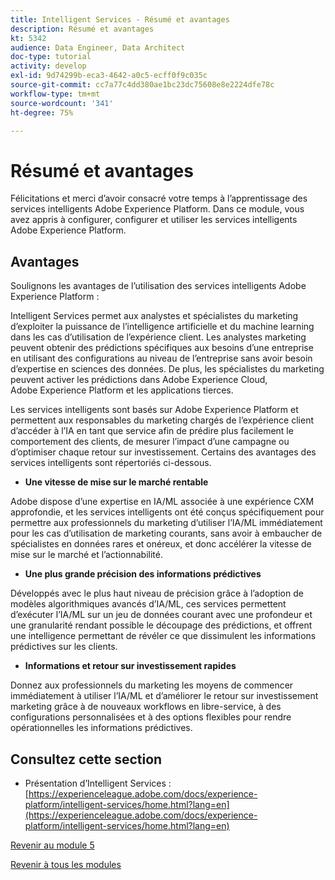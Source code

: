 ```yaml
---
title: Intelligent Services - Résumé et avantages
description: Résumé et avantages
kt: 5342
audience: Data Engineer, Data Architect
doc-type: tutorial
activity: develop
exl-id: 9d74299b-eca3-4642-a0c5-ecff0f9c035c
source-git-commit: cc7a77c4dd380ae1bc23dc75608e8e2224dfe78c
workflow-type: tm+mt
source-wordcount: '341'
ht-degree: 75%

---
```


# Résumé et avantages

Félicitations et merci d’avoir consacré votre temps à l’apprentissage des services intelligents Adobe Experience Platform.
Dans ce module, vous avez appris à configurer, configurer et utiliser les services intelligents Adobe Experience Platform.

## Avantages

Soulignons les avantages de l’utilisation des services intelligents Adobe Experience Platform :

Intelligent Services permet aux analystes et spécialistes du marketing d’exploiter la puissance de l’intelligence artificielle et du machine learning dans les cas d’utilisation de l’expérience client. Les analystes marketing peuvent obtenir des prédictions spécifiques aux besoins d’une entreprise en utilisant des configurations au niveau de l’entreprise sans avoir besoin d’expertise en sciences des données. De plus, les spécialistes du marketing peuvent activer les prédictions dans Adobe Experience Cloud, Adobe Experience Platform et les applications tierces.

Les services intelligents sont basés sur Adobe Experience Platform et permettent aux responsables du marketing chargés de l’expérience client d’accéder à l’IA en tant que service afin de prédire plus facilement le comportement des clients, de mesurer l’impact d’une campagne ou d’optimiser chaque retour sur investissement. Certains des avantages des services intelligents sont répertoriés ci-dessous.

- **Une vitesse de mise sur le marché rentable**

Adobe dispose d’une expertise en IA/ML associée à une expérience CXM approfondie, et les services intelligents ont été conçus spécifiquement pour permettre aux professionnels du marketing d’utiliser l’IA/ML immédiatement pour les cas d’utilisation de marketing courants, sans avoir à embaucher de spécialistes en données rares et onéreux, et donc accélérer la vitesse de mise sur le marché et l’actionnabilité.

- **Une plus grande précision des informations prédictives**

Développés avec le plus haut niveau de précision grâce à l’adoption de modèles algorithmiques avancés d’IA/ML, ces services permettent d’exécuter l’IA/ML sur un jeu de données courant avec une profondeur et une granularité rendant possible le découpage des prédictions, et offrent une intelligence permettant de révéler ce que dissimulent les informations prédictives sur les clients.

- **Informations et retour sur investissement rapides**

Donnez aux professionnels du marketing les moyens de commencer immédiatement à utiliser l’IA/ML et d’améliorer le retour sur investissement marketing grâce à de nouveaux workflows en libre-service, à des configurations personnalisées et à des options flexibles pour rendre opérationnelles les informations prédictives.

## Consultez cette section

- Présentation d’Intelligent Services : [https://experienceleague.adobe.com/docs/experience-platform/intelligent-services/home.html?lang=en](https://experienceleague.adobe.com/docs/experience-platform/intelligent-services/home.html?lang=en)

[Revenir au module 5](./intelligent-services.md)

[Revenir à tous les modules](./../../overview.md)
